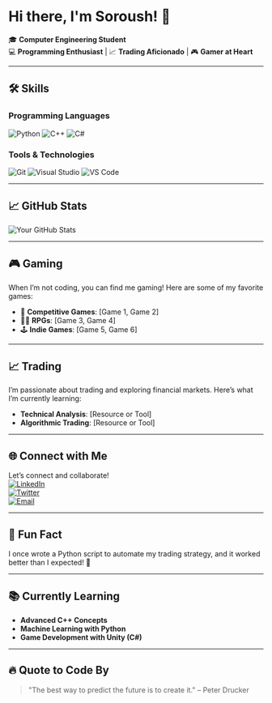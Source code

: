 # Hi there, I'm Soroush! 👋

🎓 **Computer Engineering Student**  
💻 **Programming Enthusiast** | 📈 **Trading Aficionado** | 🎮 **Gamer at Heart**

---

## 🛠️ **Skills**
### Programming Languages
![Python](https://img.shields.io/badge/Python-3776AB?style=for-the-badge&logo=python&logoColor=white)
![C++](https://img.shields.io/badge/C++-00599C?style=for-the-badge&logo=c%2B%2B&logoColor=white)
![C#](https://img.shields.io/badge/C%23-239120?style=for-the-badge&logo=c-sharp&logoColor=white)

### Tools & Technologies
![Git](https://img.shields.io/badge/Git-F05032?style=for-the-badge&logo=git&logoColor=white)
![Visual Studio](https://img.shields.io/badge/Visual_Studio-5C2D91?style=for-the-badge&logo=visual-studio&logoColor=white)
![VS Code](https://img.shields.io/badge/VS_Code-007ACC?style=for-the-badge&logo=visual-studio-code&logoColor=white)

---

## 📈 **GitHub Stats**
![Your GitHub Stats](https://github-readme-stats.vercel.app/api?username=sra0sha&show_icons=true&theme=radical)

---

## 🎮 **Gaming**
When I’m not coding, you can find me gaming! Here are some of my favorite games:
- 🎯 **Competitive Games**: [Game 1, Game 2]
- 🧙‍♂️ **RPGs**: [Game 3, Game 4]
- 🕹️ **Indie Games**: [Game 5, Game 6]

---

## 📈 **Trading**
I’m passionate about trading and exploring financial markets. Here’s what I’m currently learning:
- **Technical Analysis**: [Resource or Tool]
- **Algorithmic Trading**: [Resource or Tool]

---

## 🌐 **Connect with Me**
Let’s connect and collaborate!  
[![LinkedIn](https://img.shields.io/badge/LinkedIn-0077B5?style=for-the-badge&logo=linkedin&logoColor=white)](https://linkedin.com/in/yourusername)  
[![Twitter](https://img.shields.io/badge/Twitter-1DA1F2?style=for-the-badge&logo=twitter&logoColor=white)](https://twitter.com/yourusername)  
[![Email](https://img.shields.io/badge/Email-D14836?style=for-the-badge&logo=gmail&logoColor=white)](mailto:youremail@example.com)

---

## 🎯 **Fun Fact**
I once wrote a Python script to automate my trading strategy, and it worked better than I expected! 🚀

---

## 📚 **Currently Learning**
- **Advanced C++ Concepts**
- **Machine Learning with Python**
- **Game Development with Unity (C#)**

---

## 🔥 **Quote to Code By**
> "The best way to predict the future is to create it." – Peter Drucker
